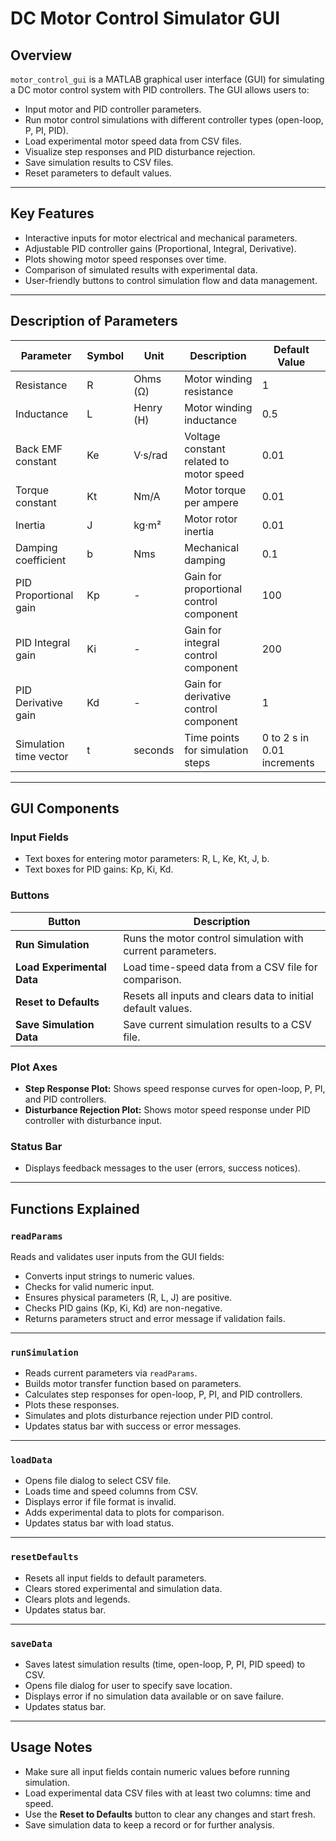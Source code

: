 
# DC Motor Control Simulator GUI

## Overview

`motor_control_gui` is a MATLAB graphical user interface (GUI) for simulating a DC motor control system with PID controllers. The GUI allows users to:

- Input motor and PID controller parameters.
- Run motor control simulations with different controller types (open-loop, P, PI, PID).
- Load experimental motor speed data from CSV files.
- Visualize step responses and PID disturbance rejection.
- Save simulation results to CSV files.
- Reset parameters to default values.

---

## Key Features

- Interactive inputs for motor electrical and mechanical parameters.
- Adjustable PID controller gains (Proportional, Integral, Derivative).
- Plots showing motor speed responses over time.
- Comparison of simulated results with experimental data.
- User-friendly buttons to control simulation flow and data management.

---

## Description of Parameters

| Parameter           | Symbol | Unit          | Description                                     | Default Value |
|---------------------|--------|---------------|------------------------------------------------|---------------|
| Resistance          | R      | Ohms (Ω)      | Motor winding resistance                        | 1             |
| Inductance          | L      | Henry (H)     | Motor winding inductance                        | 0.5           |
| Back EMF constant   | Ke     | V·s/rad       | Voltage constant related to motor speed         | 0.01          |
| Torque constant     | Kt     | Nm/A          | Motor torque per ampere                          | 0.01          |
| Inertia             | J      | kg·m²         | Motor rotor inertia                             | 0.01          |
| Damping coefficient | b      | Nms           | Mechanical damping                             | 0.1           |
| PID Proportional gain  | Kp     | -             | Gain for proportional control component          | 100           |
| PID Integral gain      | Ki     | -             | Gain for integral control component               | 200           |
| PID Derivative gain    | Kd     | -             | Gain for derivative control component             | 1             |
| Simulation time vector | t      | seconds       | Time points for simulation steps                  | 0 to 2 s in 0.01 increments |

---

## GUI Components

### Input Fields

- Text boxes for entering motor parameters: R, L, Ke, Kt, J, b.
- Text boxes for PID gains: Kp, Ki, Kd.

### Buttons

| Button                  | Description                                                |
|-------------------------|------------------------------------------------------------|
| **Run Simulation**      | Runs the motor control simulation with current parameters. |
| **Load Experimental Data** | Load time-speed data from a CSV file for comparison.      |
| **Reset to Defaults**   | Resets all inputs and clears data to initial default values.|
| **Save Simulation Data**| Save current simulation results to a CSV file.             |

### Plot Axes

- **Step Response Plot:** Shows speed response curves for open-loop, P, PI, and PID controllers.
- **Disturbance Rejection Plot:** Shows motor speed response under PID controller with disturbance input.

### Status Bar

- Displays feedback messages to the user (errors, success notices).

---

## Functions Explained

### `readParams`

Reads and validates user inputs from the GUI fields:

- Converts input strings to numeric values.
- Checks for valid numeric input.
- Ensures physical parameters (R, L, J) are positive.
- Checks PID gains (Kp, Ki, Kd) are non-negative.
- Returns parameters struct and error message if validation fails.

---

### `runSimulation`

- Reads current parameters via `readParams`.
- Builds motor transfer function based on parameters.
- Calculates step responses for open-loop, P, PI, and PID controllers.
- Plots these responses.
- Simulates and plots disturbance rejection under PID control.
- Updates status bar with success or error messages.

---

### `loadData`

- Opens file dialog to select CSV file.
- Loads time and speed columns from CSV.
- Displays error if file format is invalid.
- Adds experimental data to plots for comparison.
- Updates status bar with load status.

---

### `resetDefaults`

- Resets all input fields to default parameters.
- Clears stored experimental and simulation data.
- Clears plots and legends.
- Updates status bar.

---

### `saveData`

- Saves latest simulation results (time, open-loop, P, PI, PID speed) to CSV.
- Opens file dialog for user to specify save location.
- Displays error if no simulation data available or on save failure.
- Updates status bar.

---

## Usage Notes

- Make sure all input fields contain numeric values before running simulation.
- Load experimental data CSV files with at least two columns: time and speed.
- Use the **Reset to Defaults** button to clear any changes and start fresh.
- Save simulation data to keep a record or for further analysis.

